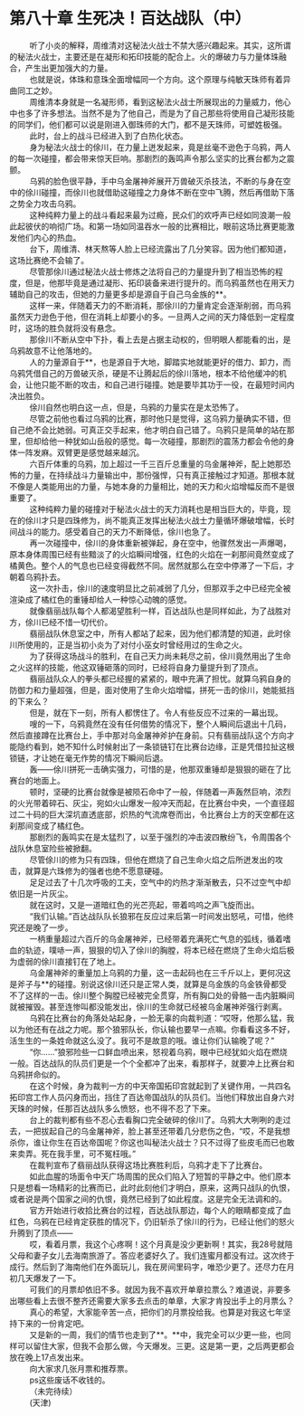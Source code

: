 <h1>第八十章 生死决！百达战队（中）</h1>
<div id="content">&nbsp&nbsp&nbsp&nbsp&nbsp&nbsp&nbsp&nbsp
 听了小炎的解释，周维清对这秘法火战士不禁大感兴趣起来。其实，这所谓的秘法火战士，主要还是在凝形和拓印技能的配合上。火的爆破力与力量体珠融合，产生出更加强大的力量。
 <br/>&nbsp&nbsp&nbsp&nbsp&nbsp&nbsp&nbsp&nbsp
 也就是说，体珠和意珠全面增幅同一个方向。这个原理与纯敏天珠师有着异曲同工之妙。
 <br/>&nbsp&nbsp&nbsp&nbsp&nbsp&nbsp&nbsp&nbsp
 周维清本身就是一名凝形师，看到这秘法火战士所展现出的力量威力，他心中也多了许多想法。当然不是为了他自己，而是为了自己那些将使用自己凝形技能的同学们，他们都可以说是刚进入御珠师的大门，都不是天珠师，可塑姓极强。
 <br/>&nbsp&nbsp&nbsp&nbsp&nbsp&nbsp&nbsp&nbsp
 此时，台上的战斗已经进入到了白热化状态。
 <br/>&nbsp&nbsp&nbsp&nbsp&nbsp&nbsp&nbsp&nbsp
 身为秘法火战士的俆川，在力量上迸发起来，竟是丝毫不逊色于乌鸦，两人的每一次碰撞，都会带来惊天巨响。那剧烈的轰鸣声令那么坚实的比赛台都为之震颤。
 <br/>&nbsp&nbsp&nbsp&nbsp&nbsp&nbsp&nbsp&nbsp
 乌鸦的脸色很平静，手中乌金屠神斧展开万兽破灭杀技法，不断的与身在空中的俆川碰撞，而俆川也就借助这碰撞之力身体不断在空中飞腾，然后再借助下落之势全力攻击乌鸦。
 <br/>&nbsp&nbsp&nbsp&nbsp&nbsp&nbsp&nbsp&nbsp
 这种纯粹力量上的战斗看起来最为过瘾，民众们的欢呼声已经如同浪潮一般此起彼伏的响彻广场。和第一场如同温吞水一般的比赛相比，眼前这场比赛更能激发他们内心的热血。
 <br/>&nbsp&nbsp&nbsp&nbsp&nbsp&nbsp&nbsp&nbsp
 台下，周维清、林天熬等人脸上已经流露出了几分笑容。因为他们都知道，这场比赛绝不会输了。
 <br/>&nbsp&nbsp&nbsp&nbsp&nbsp&nbsp&nbsp&nbsp
 尽管那俆川通过秘法火战士修炼之法将自己的力量提升到了相当恐怖的程度，但是，他那毕竟是通过凝形、拓印装备来进行提升的。而乌鸦虽然也在用天力辅助自己的攻击，但她的力量更多却是源自于自己乌金族的**。
 <br/>&nbsp&nbsp&nbsp&nbsp&nbsp&nbsp&nbsp&nbsp
 这样一来，伴随着天力的不断消耗，那俆川的力量肯定会逐渐削弱，而乌鸦虽然天力逊色于他，但在消耗上却要小的多。一旦两人之间的天力降低到一定程度时，这场的胜负就将没有悬念。
 <br/>&nbsp&nbsp&nbsp&nbsp&nbsp&nbsp&nbsp&nbsp
 那俆川不断从空中下扑，看上去是占据主动权的，但明眼人都能看的出，是乌鸦故意不让他落地的。
 <br/>&nbsp&nbsp&nbsp&nbsp&nbsp&nbsp&nbsp&nbsp
 人的力量源自于**，也是源自于大地，脚踏实地就能更好的借力、卸力，而乌鸦凭借自己的万兽破灭杀，硬是不让腾起后的俆川落地，根本不给他缓冲的机会，让他只能不断的攻击，和自己进行碰撞。她是要毕其功于一役，在最短时间内决出胜负。
 <br/>&nbsp&nbsp&nbsp&nbsp&nbsp&nbsp&nbsp&nbsp
 俆川自然也明白这一点，但是，乌鸦的力量实在是太恐怖了。
 <br/>&nbsp&nbsp&nbsp&nbsp&nbsp&nbsp&nbsp&nbsp
 尽管之前他也看过乌鸦的比赛，那时他只是觉得，这乌鸦力量确实不错，但自己绝不会比她弱。可真正交手起来，他才明白自己错了。乌鸦只是简单的站在那里，但却给他一种犹如山岳般的感觉。每一次碰撞，那剧烈的震荡力都会令他的身体一阵发麻。双臂更是感觉越来越沉。
 <br/>&nbsp&nbsp&nbsp&nbsp&nbsp&nbsp&nbsp&nbsp
 六百斤体重的乌鸦，加上超过一千三百斤总重量的乌金屠神斧，配上她那恐怖的力量，在持续战斗力量输出中，那份强悍，只有真正接触过才知道。那根本就不像是人类能用出的力量，与她本身的力量相比，她的天力和火焰增幅反而不是很重要了。
 <br/>&nbsp&nbsp&nbsp&nbsp&nbsp&nbsp&nbsp&nbsp
 这种纯粹力量的碰撞对于秘法火战士的天力消耗也是相当巨大的，毕竟，现在的俆川才只是四珠修为，尚不能真正发挥出秘法火战士力量循环爆破增幅，长时间战斗的能力。感受着自己的天力不断降低，俆川也急了。
 <br/>&nbsp&nbsp&nbsp&nbsp&nbsp&nbsp&nbsp&nbsp
 再一次碰撞中，俆川的身体重新被弹起，身在空中，他骤然发出一声爆喝，原本身体周围已经有些黯淡了的火焰瞬间增强，红色的火焰在一刹那间竟然变成了橘黄色。整个人的气息也已经变得截然不同。居然就那么在空中停滞了一下后，才朝着乌鸦扑去。
 <br/>&nbsp&nbsp&nbsp&nbsp&nbsp&nbsp&nbsp&nbsp
 这一次扑击，俆川的速度明显比之前减弱了几分，但那双手之中已经完全被渲染成了橘红色的重锤却给人一种惊心动魄的感觉。
 <br/>&nbsp&nbsp&nbsp&nbsp&nbsp&nbsp&nbsp&nbsp
 就像翡丽战队每个人都渴望胜利一样，百达战队也是同样如此，为了战胜对方，俆川已经不惜一切代价。
 <br/>&nbsp&nbsp&nbsp&nbsp&nbsp&nbsp&nbsp&nbsp
 翡丽战队休息室之中，所有人都站了起来，因为他们都清楚的知道，此时俆川所使用的，正是当初小炎为了对付小巫女时曾经用过的生命之火。
 <br/>&nbsp&nbsp&nbsp&nbsp&nbsp&nbsp&nbsp&nbsp
 为了获得这场战斗的胜利，在自己天力尚未耗尽之前，俆川竟然用出了生命之火这样的技能，他这双锤砸落的同时，已经将自身力量提升到了顶点。
 <br/>&nbsp&nbsp&nbsp&nbsp&nbsp&nbsp&nbsp&nbsp
 翡丽战队众人的拳头都已经握的紧紧的，眼中充满了担忧。就算乌鸦自身的防御力和力量超强，但是，面对使用了生命火焰增幅，拼死一击的俆川，她能抵挡的下来么？
 <br/>&nbsp&nbsp&nbsp&nbsp&nbsp&nbsp&nbsp&nbsp
 但是，就在下一刻，所有人都愣住了。令人有些反应不过来的一幕出现。
 <br/>&nbsp&nbsp&nbsp&nbsp&nbsp&nbsp&nbsp&nbsp
 嗖的一下，乌鸦竟然在没有任何借势的情况下，整个人瞬间后退出十几码，然后直接蹲在比赛台上，手中那对乌金屠神斧护在身前。只有翡丽战队这个方向才能隐约看到，她不知什么时候射出了一条锁链钉在比赛台边缘，正是凭借拉扯这根锁链，才让她在毫无作势的情况下瞬间后退。
 <br/>&nbsp&nbsp&nbsp&nbsp&nbsp&nbsp&nbsp&nbsp
 轰——俆川拼死一击确实强力，可惜的是，他那双重锤却是狠狠的砸在了比赛台的地面上。
 <br/>&nbsp&nbsp&nbsp&nbsp&nbsp&nbsp&nbsp&nbsp
 顿时，坚硬的比赛台就像是被陨石命中了一般，伴随着一声轰然巨响，浓烈的火光带着碎石、灰尘，宛如火山爆发一般冲天而起，在比赛台中央，一个直径超过二十码的巨大深坑直透底部，炽热的气流席卷而出，令比赛台上方的天空都在这刹那间变成了橘红色。
 <br/>&nbsp&nbsp&nbsp&nbsp&nbsp&nbsp&nbsp&nbsp
 那剧烈的轰鸣实在是太猛烈了，以至于强烈的冲击波四散纷飞，令周围各个战队休息室险些被掀翻。
 <br/>&nbsp&nbsp&nbsp&nbsp&nbsp&nbsp&nbsp&nbsp
 尽管俆川的修为只有四珠，但他在燃烧了自己生命火焰之后所迸发出的攻击，就算是六珠修为的强者也绝不愿意硬碰。
 <br/>&nbsp&nbsp&nbsp&nbsp&nbsp&nbsp&nbsp&nbsp
 足足过去了十几次呼吸的工夫，空气中的灼热才渐渐散去，只不过空气中却依旧是一片灰尘。
 <br/>&nbsp&nbsp&nbsp&nbsp&nbsp&nbsp&nbsp&nbsp
 就在这时，又是一道暗红色的光芒亮起，带着呜呜之声飞旋而出。
 <br/>&nbsp&nbsp&nbsp&nbsp&nbsp&nbsp&nbsp&nbsp
 “我们认输。”百达战队队长狼邪在反应过来后第一时间发出怒吼，可惜，他终究还是晚了一步。
 <br/>&nbsp&nbsp&nbsp&nbsp&nbsp&nbsp&nbsp&nbsp
 一柄重量超过六百斤的乌金屠神斧，已经带着充满死亡气息的弧线，循着嗜血的轨迹，噗哧一声，狠狠的切入了俆川的胸膛，将本已经在燃烧了生命火焰后极为虚弱的俆川直接钉在了地上。
 <br/>&nbsp&nbsp&nbsp&nbsp&nbsp&nbsp&nbsp&nbsp
 乌金屠神斧的重量加上乌鸦的力量，这一击起码也在三千斤以上，更何况这是斧子与**的碰撞。别说这俆川还只是正常人类，就算是乌金族的乌金铁骨都受不了这样的一击。俆川整个胸膛已经被完全贯穿，所有胸口处的骨骼一击内脏瞬间就被摧毁。甚至连惨叫都没能发出，俆川的生命就已经被乌金屠神斧强行剥离。
 <br/>&nbsp&nbsp&nbsp&nbsp&nbsp&nbsp&nbsp&nbsp
 乌鸦在比赛台的角落处站起身，一脸无辜的向裁判道：“哎呀，他那么猛，我以为他还有在战之力呢。那个狼邪队长，你认输也要早一点嘛。你看看这多不好，活生生的一条姓命就这么没了。我可不是故意的哦。谁让你们认输晚了呢？”
 <br/>&nbsp&nbsp&nbsp&nbsp&nbsp&nbsp&nbsp&nbsp
 “你……”狼邪险些一口鲜血喷出来，怒视着乌鸦，眼中已经犹如火焰在燃烧一般。百达战队的队员们更是一个个全都冲了出来，看那样子，就要冲上比赛台和乌鸦拼命似的。
 <br/>&nbsp&nbsp&nbsp&nbsp&nbsp&nbsp&nbsp&nbsp
 在这个时候，身为裁判一方的中天帝国拓印宫就起到了关键作用，一共四名拓印宫工作人员闪身而出，挡住了百达帝国战队的队员们。当他们释放出自身六对天珠的时候，任那百达战队多么愤怒，也不得不忍了下来。
 <br/>&nbsp&nbsp&nbsp&nbsp&nbsp&nbsp&nbsp&nbsp
 台上的裁判都有些不忍心去看胸口完全破碎的俆川了。乌鸦大大咧咧的走过去，一把拔起自己的乌金屠神斧，脸上甚至还带着几分悲伤之色，“哎，不是我想杀你，谁让你生在百达帝国呢？你这也叫秘法火战士？只不过得了些皮毛而已也敢来卖弄。死在我手里，可不冤枉哦。”
 <br/>&nbsp&nbsp&nbsp&nbsp&nbsp&nbsp&nbsp&nbsp
 在裁判宣布了翡丽战队获得这场比赛胜利后，乌鸦才走下了比赛台。
 <br/>&nbsp&nbsp&nbsp&nbsp&nbsp&nbsp&nbsp&nbsp
 如此血腥的场面令中天广场周围的民众们陷入了短暂的平静之中。他们原本只是想看一场精彩的比赛而已，此时此刻他们才明白，原来，这两只战队的仇恨，或者说是两个国家之间的仇恨，竟然已经到了如此程度。这是完全无法调和的。
 <br/>&nbsp&nbsp&nbsp&nbsp&nbsp&nbsp&nbsp&nbsp
 官方开始进行收拾比赛台的过程，百达战队那边，每个人的眼睛都变成了血红色，乌鸦在已经肯定获胜的情况下，仍旧斩杀了俆川的行为，已经让他们的怒火升腾到了顶点——
 <br/>&nbsp&nbsp&nbsp&nbsp&nbsp&nbsp&nbsp&nbsp
 哎，看着月票，我这个心疼啊！这个月真是没少更新啊！其实，我28号就陪父母和妻子女儿去海南旅游了。答应老婆好久了。我们连蜜月都没有过。这次终于成行。然后到了海南他们在外面玩儿，我在房间里码字，唯恐少更了。还尽力在月初几天爆发了一下。
 <br/>&nbsp&nbsp&nbsp&nbsp&nbsp&nbsp&nbsp&nbsp
 可我们的月票却依旧不多。就因为我不喜欢开单章拉票么？难道说，非要多出哪些看上去很不整齐还需要大家多去点击的单章，大家才肯投出手上的月票么？
 <br/>&nbsp&nbsp&nbsp&nbsp&nbsp&nbsp&nbsp&nbsp
 真心的希望，大家能辛苦一点，把你们的月票投给我。也算是对我这七年坚持下来的一份肯定吧。
 <br/>&nbsp&nbsp&nbsp&nbsp&nbsp&nbsp&nbsp&nbsp
 又是新的一周，我们的情节也走到了**。**中，我完全可以少更一些，也同样可以留住大家，但我不会那么做，今天爆发。三更。这是第一更，之后两更都会放在晚上17点发出来。
 <br/>&nbsp&nbsp&nbsp&nbsp&nbsp&nbsp&nbsp&nbsp
 向大家求几张月票和推荐票。
 <br/>&nbsp&nbsp&nbsp&nbsp&nbsp&nbsp&nbsp&nbsp
 ps这些废话不收钱的。
 <br/>&nbsp&nbsp&nbsp&nbsp&nbsp&nbsp&nbsp&nbsp
 （未完待续）
 <br/>&nbsp&nbsp&nbsp&nbsp&nbsp&nbsp&nbsp&nbsp
 (天津)
 <br/>&nbsp&nbsp&nbsp&nbsp&nbsp&nbsp&nbsp&nbsp
 <br/>&nbsp&nbsp&nbsp&nbsp&nbsp&nbsp&nbsp&nbsp
</div>
